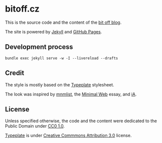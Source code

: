 # bitoff.cz

This is the source code and the content of the [bit off blog](http://www.bitoff.cz).

The site is powered by [Jekyll](http://jekyllrb.com/) and [GitHub Pages](http://pages.github.com/).

## Development process

    bundle exec jekyll serve -w -I --livereload --drafts

## Credit

The style is mostly based on the [Typeplate](http://typeplate.com/) stylesheet.

The look was inspired by [mnmlist](http://mnmlist.com/), the [Minimal Web](http://mnmlist.com/w/) essay, and [iA](http://ia.net/blog/).

## License

Unless specified otherwise, the code and the content were dedicated to the Public Domain under [CC0 1.0](http://creativecommons.org/publicdomain/zero/1.0/).

[Typeplate](http://typeplate.com/) is under [Creative Commmons Attribution 3.0](http://creativecommons.org/licenses/by/3.0) license.
